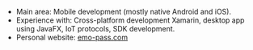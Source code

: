 * Main area: Mobile development (mostly native Android and iOS).
* Experience with: Cross-platform development Xamarin, desktop app using JavaFX, IoT protocols, SDK development.
* Personal website: [emo-pass.com]([quang](https://quangctkm9207.github.io/))
